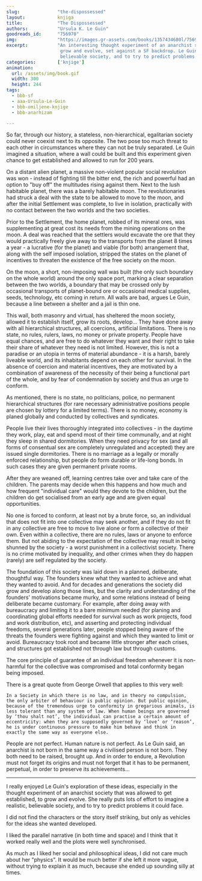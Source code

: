 ```yaml
---
slug:              "the-dispossessed"
layout:            knjiga
title:             "The Dispossessed"
authors:           "Ursula K. Le Guin"
goodreads_id:      "756970"
img:               "https://images.gr-assets.com/books/1357434680l/756970.jpg"
excerpt:           "An interesting thought experiment of an anarchist society that was allowed to get established, to 
                    grow and evolve, set against a SF backdrop. Le Guin really puts lots of effort to imagine a realistic, 
                    believable society, and to try to predict problems it could face."
categories:        ['knjige']
animation:
  url: /assets/img/book.gif
  width: 300
  height: 244
tags:
  - bbb-sf
  - aaa-Ursula-Le-Guin
  - bbb-omiljene-knjige
  - bbb-anarhizam

---
```


So far, through our history, a stateless, non-hierarchical, egalitarian society could never coexist next to its 
opposite. The two pose too much threat to each other in circumstances where they can not be truly separated. Le Guin 
imagined a situation, where a wall could be built and this experiment given chance to get established and allowed to 
run for 200 years.

On a distant alien planet, a massive non-violent popular social revolution was won - instead of fighting till the bitter 
end, the rich and powerful had an option to "buy off" the multitudes rising against them. Next to the lush habitable 
planet, there was a barely habitable moon. The revolutionaries had struck a deal with the state to be allowed to move 
to the moon, and after the initial Settlement was complete, to live in isolation, practically with no contact between 
the two worlds and the two societies.

Prior to the Settlement, the home planet, robbed of its mineral ores, was supplementing at great cost its needs from 
the mining operations on the moon. A deal was reached that the settlers would excavate the ore that they would 
practically freely give away to the transports from the planet 8 times a year - a lucrative (for the planet) and viable 
(for both) arrangement that, along with the self imposed isolation, stripped the states on the planet of incentives to 
threaten the existence of the free society on the moon.

On the moon, a short, non-imposing wall was built (the only such boundary on the whole world) around the only space 
port, marking a clear separation between the two worlds, a boundary that may be crossed only by occasional transports 
of planet-bound ore or occasional medical supplies, seeds, technology, etc coming in return. All walls are bad, argues 
Le Guin, because a line between a shelter and a jail is thin one.

This wall, both masonry and virtual, has sheltered the moon society, allowed it to establish itself, grow its roots, 
develop... They have done away with all hierarchical structures, all coercions, artificial limitations. There is no 
state, no rules, rulers, laws, no money or private property. People have equal chances, and are free to do whatever 
they want and their right to take their share of whatever they need is not limited. However, this is not a paradise or 
an utopia in terms of material abundance - it is a harsh, barely liveable world, and its inhabitants depend on each 
other for survival. In the absence of coercion and material incentives, they are motivated by a combination of 
awareness of the necessity of their being a functional part of the whole, and by fear of condemnation by society and 
thus an urge to conform.

As mentioned, there is no state, no politicians, police, no permanent hierarchical structures (for rare necessary 
administrative positions people are chosen by lottery for a limited terms). There is no money, economy is planed 
globally and conducted by collectives and syndicates.

People live their lives thoroughly integrated into collectives - in the daytime they work, play, eat and spend most of 
their time communally, and at night they sleep in shared dormitories. When they need privacy for sex (and all forms of 
consentual sex are completely unregulated and accepted) they are issued single dormitories. There is no marriage as a 
legally or morally enforced relationship, but people do form durable or life-long bonds. In such cases they are given 
permanent private rooms.

After they are weaned off, learning centres take over and take care of the children. The parents may decide when this 
happens and how much and how frequent "individual care" would they devote to the children, but the children do get 
socialised from an early age and are given equal opportunities.

No one is forced to conform, at least not by a brute force, so, an individual that does not fit into one collective may 
seek another, and if they do not fit in any collective are free to move to live alone or form a collective of their own. 
Even within a collective, there are no rules, laws or anyone to enforce them. But not abiding to the expectation of the 
collective may result in being shunned by the society - a worst punishment in a collectivist society. There is no crime 
motivated by inequality, and other crimes when they do happen (rarely) are self regulated by the society.


The foundation of this society was laid down in a planned, deliberate, thoughtful way. The founders knew what they 
wanted to achieve and what they wanted to avoid. And for decades and generations the society did grow and develop along 
those lines, but the clarity and understanding of the founders' motivations became murky, and some relations instead of 
being deliberate became customary. For example, after doing away with bureaucracy and limiting it to a bare minimum 
needed (for planing and coordinating global efforts needed for survival such as work projects, food and work 
distribution, etc), and asserting and protecting individual freedoms, several generations later, people stopped being 
aware of the threats the founders were fighting against and which they wanted to limit or avoid. Bureaucracy took root 
and became little stronger after each crises, and structures got established not through law but through customs.

The core principle of guarantee of an individual freedom whenever it is non-harmful for the collective was compromised 
and total conformity began being imposed.

There is a great quote from George Orwell that applies to this very well:

    In a Society in which there is no law, and in theory no compulsion, the only arbiter of behaviour is public opinion. But public opinion, because of the tremendous urge to conformity in gregarious animals, is less tolerant than any system of law. When human beings are governed by ‘thou shalt not’, the individual can practise a certain amount of eccentricity: when they are supposedly governed by ‘love’ or ‘reason’, he is under continuous pressure to make him behave and think in exactly the same way as everyone else.


People are not perfect. Human nature is not perfect. As Le Guin said, an anarchist is not born in the same way a 
civilised person is not born. They both need to be raised, brought up. And in order to endure, a Revolution must not 
forget its origins and must not forget that it has to be permanent, perpetual, in order to preserve its achievements...

***

I really enjoyed Le Guin's exploration of these ideas, especially in the thought experiment of an anarchist society that 
was allowed to get established, to grow and evolve. She really puts lots of effort to imagine a realistic, believable 
society, and to try to predict problems it could face.

I did not find the characters or the story itself striking, but only as vehicles for the ideas she wanted developed.

I liked the parallel narrative (in both time and space) and I think that it worked really well and the plots were well synchronised.

As much as I liked her social and philosophical ideas, I did not care much about her "physics". It would be much better 
if she left it more vague, without trying to explain it as much, because she ended up sounding silly at times.